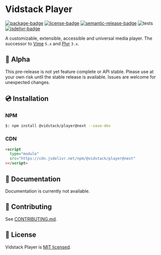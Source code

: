 # Vidstack Player

[![package-badge]][package]
[![license-badge]][license]
[![semantic-release-badge]][semantic-release]
![tests][test-badge]
[![jsdelivr-badge]][jsdelivr]

A customizable, extensible, accessible and universal media player. The successor to
[Vime][vime] `5.x` and [Plyr][plyr] `3.x`.

## 🚨 Alpha

This pre-release is not yet feature complete or API stable. Please use at your own risk until the
stable release is available. Issues are welcome for unexpected changes.

## 💿 Installation

### NPM

```bash
$: npm install @vidstack/player@next --save-dev
```

### CDN

```html
<script
  type="module"
  src="https://cdn.jsdelivr.net/npm/@vidstack/player@next"
></script>
```

## 📖 Documentation

Documentation is currently not available.

## 🔨 Contributing

See [CONTRIBUTING.md](./.github/CONTRIBUTING.md).

## 📝 License

Vidstack Player is [MIT licensed](./LICENSE).

[vime]: https://github.com/vime-js/vime
[plyr]: https://github.com/sampotts/plyr
[package]: https://www.npmjs.com/package/@vidstack/player
[package-badge]: https://img.shields.io/npm/v/@vidstack/player/next
[license]: https://github.com/vidstack/player/blob/main/LICENSE
[license-badge]: https://img.shields.io/github/license/vidstack/player?color=blue
[semantic-release]: https://github.com/semantic-release/semantic-release
[semantic-release-badge]: https://img.shields.io/badge/%20%20%F0%9F%93%A6%F0%9F%9A%80-semantic--release-e10079.svg
[jsdelivr]: https://www.jsdelivr.com/package/npm/@vidstack/player
[jsdelivr-badge]: https://data.jsdelivr.com/v1/package/npm/@vidstack/player/badge?style=rounded
[test-badge]: https://github.com/vidstack/player/workflows/Test/badge.svg?branch=main
